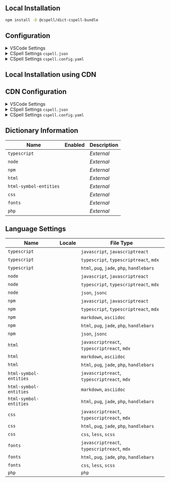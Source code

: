 ## Local Installation

```sh
npm install -D @cspell/dict-cspell-bundle
```

## Configuration

<details>
<summary>VSCode Settings</summary>

Add the following to your VSCode settings:

**`.vscode/settings.json`**

```jsonc
{
  "cSpell.import": ["@cspell/dict-cspell-bundle/cspell-ext.json"],
  "cSpell.dictionaries": [],
}
```

</details>

<details>
<summary>CSpell Settings <code>cspell.json</code></summary>

**`cspell.json`**

```jsonc
{
  "import": ["@cspell/dict-cspell-bundle/cspell-ext.json"],
  "dictionaries": [],
}
```

</details>

<details>
<summary>CSpell Settings <code>cspell.config.yaml</code></summary>

**`cspell.config.yaml`**

```yaml
import:
  - '@cspell/dict-cspell-bundle/cspell-ext.json'
dictionaries: []
```

</details>

## Local Installation using CDN

## CDN Configuration

<details>
<summary>VSCode Settings</summary>

Add the following to your VSCode settings:

**`.vscode/settings.json`**

```jsonc
{
  "cSpell.import": ["https://cdn.jsdelivr.net/npm/@cspell/dict-cspell-bundle/cspell-ext.json"],
  "cSpell.dictionaries": [],
}
```

</details>

<details>
<summary>CSpell Settings <code>cspell.json</code></summary>

**`cspell.json`**

```jsonc
{
  "import": ["https://cdn.jsdelivr.net/npm/@cspell/dict-cspell-bundle/cspell-ext.json"],
  "dictionaries": [],
}
```

</details>

<details>
<summary>CSpell Settings <code>cspell.config.yaml</code></summary>

**`cspell.config.yaml`**

```yaml
import:
  - https://cdn.jsdelivr.net/npm/@cspell/dict-cspell-bundle/cspell-ext.json
dictionaries: []
```

</details>

## Dictionary Information

| Name                   | Enabled | Description |
| ---------------------- | ------- | ----------- |
| `typescript`           |         | _External_  |
| `node`                 |         | _External_  |
| `npm`                  |         | _External_  |
| `html`                 |         | _External_  |
| `html-symbol-entities` |         | _External_  |
| `css`                  |         | _External_  |
| `fonts`                |         | _External_  |
| `php`                  |         | _External_  |

## Language Settings

| Name                   | Locale | File Type                                   |
| ---------------------- | ------ | ------------------------------------------- |
| `typescript`           |        | `javascript`, `javascriptreact`             |
| `typescript`           |        | `typescript`, `typescriptreact`, `mdx`      |
| `typescript`           |        | `html`, `pug`, `jade`, `php`, `handlebars`  |
| `node`                 |        | `javascript`, `javascriptreact`             |
| `node`                 |        | `typescript`, `typescriptreact`, `mdx`      |
| `node`                 |        | `json`, `jsonc`                             |
| `npm`                  |        | `javascript`, `javascriptreact`             |
| `npm`                  |        | `typescript`, `typescriptreact`, `mdx`      |
| `npm`                  |        | `markdown`, `asciidoc`                      |
| `npm`                  |        | `html`, `pug`, `jade`, `php`, `handlebars`  |
| `npm`                  |        | `json`, `jsonc`                             |
| `html`                 |        | `javascriptreact`, `typescriptreact`, `mdx` |
| `html`                 |        | `markdown`, `asciidoc`                      |
| `html`                 |        | `html`, `pug`, `jade`, `php`, `handlebars`  |
| `html-symbol-entities` |        | `javascriptreact`, `typescriptreact`, `mdx` |
| `html-symbol-entities` |        | `markdown`, `asciidoc`                      |
| `html-symbol-entities` |        | `html`, `pug`, `jade`, `php`, `handlebars`  |
| `css`                  |        | `javascriptreact`, `typescriptreact`, `mdx` |
| `css`                  |        | `html`, `pug`, `jade`, `php`, `handlebars`  |
| `css`                  |        | `css`, `less`, `scss`                       |
| `fonts`                |        | `javascriptreact`, `typescriptreact`, `mdx` |
| `fonts`                |        | `html`, `pug`, `jade`, `php`, `handlebars`  |
| `fonts`                |        | `css`, `less`, `scss`                       |
| `php`                  |        | `php`                                       |

